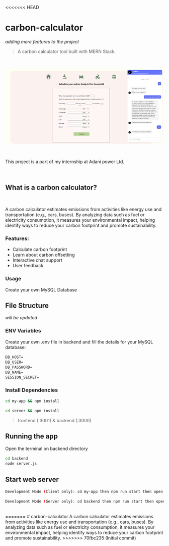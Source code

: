 <<<<<<< HEAD
# carbon-calculator 
_adding more features to the  project_  

> A carbon calculator tool built with MERN Stack.

<br>

 
![website](https://raw.githubusercontent.com/tanya166/images/main/image1.png)


<br>

This project is a part of my internship at Adani power Ltd.

<br>


## What is a carbon calculator?  

<br>

A carbon calculator estimates emissions from activities like energy use and transportation (e.g., cars, buses). By analyzing data such as fuel or electricity consumption, it measures your environmental impact, helping identify ways to reduce your carbon footprint and promote sustainability.  


### Features:  

- Calculate carbon footprint
- Learn about carbon offsetting
- Interactive chat support
- User feedback 

### Usage  

Create your own MySQL Database  

## File Structure  
_will be updated_

### ENV Variables 

 Create your own .env file in backend and fill the details for your MySQL database:    
```
DB_HOST=  
DB_USER=  
DB_PASSWORD=    
DB_NAME=  
SESSION_SECRET=  
 ```
### Install Dependencies  

```bash
cd my-app && npm install
```

```bash
cd server && npm install
```

> frontend (:3001) & backend (:3000)

## Running the app  
Open the terminal on backend directory  


```bash
cd backend
node server.js  
```
## Start web server  
```bash
Development Mode (Client only): cd my-app then npm run start then open http://localhost:3000 in a browser
```

```bash
Development Mode (Server only): cd backend then npm run start then open http://localhost:5000 in a browser
```
<br>
=======
# carbon-calculator
A carbon calculator estimates emissions from activities like energy use and transportation (e.g., cars, buses). By analyzing data such as fuel or electricity consumption, it measures your environmental impact, helping identify ways to reduce your carbon footprint and promote sustainability.
>>>>>>> 70fbc235 (Initial commit)
